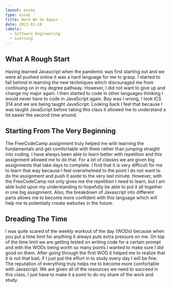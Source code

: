 ```yaml
---
layout: essay
type: essay
title: Here We Go Again
date: 2022-01-18
labels:
  - Software Engineering
  - Learning
---
```


## What A Rough Start

Having learned Javascript when the pandemic was first starting out and we were all pushed online it was a hard language for me to grasp. I started to fall behind in learning the new techniques which discouraged me from continuing on in my degree pathway. However, I did not want to give up and change my major again. I then started to code in other languages thinking I would never have to code in JavaScript again. Boy was I wrong, I took ICS 314 and we are being taught JavaScript. Looking back I feel that because I was taught JavaScript before taking this class it allowed me to understand a lot easier the second time around.

## Starting From The Very Beginning

The FreeCodeCamp assignment truly helped me with learning the fundamentals and get comfortable with them rather than jumping straight into coding. I have always been able to learn better with repetition and this assignment allowed me to do that. For a lot of classes we are given big assignments that take days to complete. I find that it is very difficult for me to learn that way because I feel overwhelmed to the point I do not want to do the assignment and push it aside to the very last minute. However, with the FreeCodeCamp not only gives me the repetition I need to learn, but I am able build upon my understanding to hopefully be able to put it all together in one big assignment.  Also, the breakdown of Javascript into different parts allows me to become more confident with this language which will help me to potentially create websites in the future.

## Dreading The Time

I was quite scared of the weekly workout of the day (WODs) because when you put a time limit for anything it always puts extra pressure on me. On top of the time limit we are getting tested on writing code for a certain prompt and with the WODs being worth so many points I wanted to make sure I did good on them. After going through the first WOD it helped me to realize that it is not that bad, if I just put the effort in to study every day I will be fine. The reputation of everything truly helps me to become more comfortable with Javascript. We are given all of the resources we need to succeed in this class, I just have to make it a point to do my share of the work and study.

